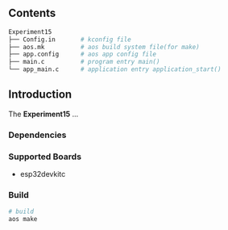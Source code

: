 ## Contents

```sh
Experiment15
├── Config.in       # kconfig file
├── aos.mk          # aos build system file(for make)
├── app.config      # aos app config file
├── main.c          # program entry main()
└── app_main.c      # application entry application_start()
```

## Introduction

The **Experiment15** ...

### Dependencies

### Supported Boards

- esp32devkitc

### Build

```sh
# build
aos make
```
